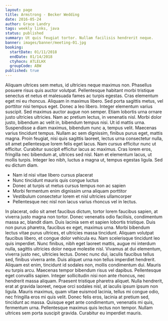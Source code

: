 ```yaml
---
layout: page
title: Armstrong - Becker Wedding
date: 2016-05-24
author: Grace Landry
tags: weekly links, java
status: published
summary: Ut quis feugiat tortor. Nullam facilisis hendrerit neque.
banner: images/banner/meeting-01.jpg
booking:
  startDate: 01/11/2018
  endDate: 01/14/2018
  ctyhocn: ATLELHX
  groupCode: ABW
published: true
---
```

Aliquam ultrices sem metus, id ultricies neque maximus non. Phasellus posuere risus quis auctor volutpat. Pellentesque habitant morbi tristique senectus et netus et malesuada fames ac turpis egestas. Cras elementum eget mi eu rhoncus. Aliquam in maximus libero. Sed porta sagittis metus, vel porttitor nisi tempus eget. Donec a leo libero. Integer elementum varius suscipit. Sed maximus auctor augue non semper. Etiam lobortis urna ornare justo ultricies ultricies. Nam ac pretium lectus, in venenatis nisl. Morbi dolor justo, bibendum ac velit in, bibendum tempus nisi. Ut id mattis urna.
Suspendisse a diam maximus, bibendum nunc a, tempus velit. Maecenas varius tincidunt tempus. Nullam ac sem dignissim, finibus purus eget, mattis magna. Proin feugiat, nisi quis sagittis laoreet, lectus urna consectetur nulla, sit amet pellentesque lorem felis eget lacus. Nam cursus efficitur nunc ut efficitur. Curabitur suscipit efficitur lacus ac maximus. Cras lorem eros, fringilla nec bibendum at, ultrices sed nisl. Nam et elementum lacus, ut mollis turpis. Integer leo nibh, luctus a magna ut, tempus egestas ligula. Sed eu dictum diam.

* Nam id nisi vitae libero cursus placerat
* Nunc tincidunt mauris quis congue luctus
* Donec at turpis ut metus cursus tempus non ac sapien
* Morbi fermentum enim dignissim urna aliquam porttitor
* Vestibulum consectetur lorem et nisl ultricies ullamcorper
* Pellentesque nec nisl non lacus varius rhoncus vel in lectus.

In placerat, odio sit amet faucibus dictum, tortor lorem faucibus sapien, at viverra justo magna non tortor. Donec venenatis odio facilisis, condimentum massa ac, blandit diam. Duis lacinia sem et sapien lobortis tristique. Duis non purus pharetra, faucibus ex eget, maximus urna. Morbi bibendum lectus vitae purus ultrices, et ultricies massa tincidunt. Aliquam volutpat faucibus libero, et congue dolor vehicula eu. Nam scelerisque tincidunt leo quis imperdiet. Nunc finibus, nibh eget laoreet mattis, augue mi interdum nulla, sagittis ultricies dolor neque molestie nisl. Vivamus at dui elementum, viverra justo nec, ultricies lectus. Donec nunc dui, iaculis faucibus tellus sed, finibus viverra ante. Duis aliquet urna non tellus imperdiet hendrerit.
Aliquam est enim, tincidunt id sodales non, mollis condimentum dui. Mauris eu turpis arcu. Maecenas tempor bibendum risus vel dapibus. Pellentesque eget convallis sapien. Integer sollicitudin nisi non ante rhoncus, nec hendrerit massa aliquam. Praesent tristique pharetra aliquet. Nulla hendrerit, erat at gravida laoreet, neque orci sodales nisl, at iaculis ipsum ipsum non ligula. Mauris maximus, quam vitae euismod lacinia, tellus mi congue odio, nec fringilla eros mi quis velit. Donec felis eros, lacinia at pretium sed, tincidunt ac massa. Quisque eget ante condimentum, venenatis mi quis, fermentum urna. Pellentesque maximus quis lectus non tempor. Nullam ultrices sem porta suscipit gravida. Curabitur eu imperdiet mauris.
